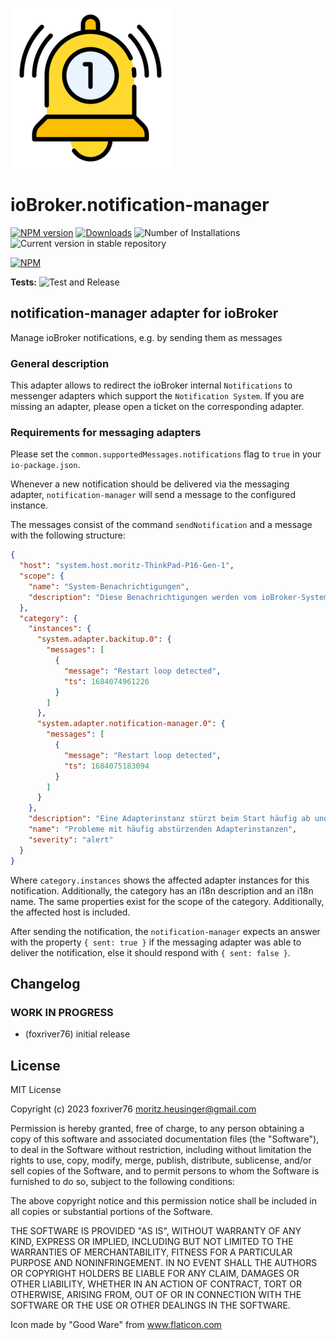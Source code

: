 ![Logo](admin/notification-manager.png)
# ioBroker.notification-manager

[![NPM version](https://img.shields.io/npm/v/iobroker.notification-manager.svg)](https://www.npmjs.com/package/iobroker.notification-manager)
[![Downloads](https://img.shields.io/npm/dm/iobroker.notification-manager.svg)](https://www.npmjs.com/package/iobroker.notification-manager)
![Number of Installations](https://iobroker.live/badges/notification-manager-installed.svg)
![Current version in stable repository](https://iobroker.live/badges/notification-manager-stable.svg)

[![NPM](https://nodei.co/npm/iobroker.notification-manager.png?downloads=true)](https://nodei.co/npm/iobroker.notification-manager/)

**Tests:** ![Test and Release](https://github.com/foxriver76/ioBroker.notification-manager/workflows/Test%20and%20Release/badge.svg)

## notification-manager adapter for ioBroker
Manage ioBroker notifications, e.g. by sending them as messages

### General description
This adapter allows to redirect the ioBroker internal `Notifications` to messenger adapters which support 
the `Notification System`. If you are missing an adapter, please open a ticket on the corresponding adapter.

### Requirements for messaging adapters
Please set the `common.supportedMessages.notifications` flag to `true` in your `io-package.json`.

Whenever a new notification should be delivered via the messaging adapter, `notification-manager` will send a message
to the configured instance. 

The messages consist of the command `sendNotification` and a message with the following structure: 

```json
{
  "host": "system.host.moritz-ThinkPad-P16-Gen-1",
  "scope": {
    "name": "System-Benachrichtigungen",
    "description": "Diese Benachrichtigungen werden vom ioBroker-System erfasst und weisen auf Probleme hin, die überprüft und behoben werden sollten."
  },
  "category": {
    "instances": {
      "system.adapter.backitup.0": {
        "messages": [
          {
            "message": "Restart loop detected",
            "ts": 1684074961226
          }
        ]
      },
      "system.adapter.notification-manager.0": {
        "messages": [
          {
            "message": "Restart loop detected",
            "ts": 1684075183094
          }
        ]
      }
    },
    "description": "Eine Adapterinstanz stürzt beim Start häufig ab und wurde aus diesem Grund gestoppt. Die Protokolldatei muss vor dem Neustart der Instanz überprüft werden.",
    "name": "Probleme mit häufig abstürzenden Adapterinstanzen",
    "severity": "alert"
  }
}
```

Where `category.instances` shows the affected adapter instances for this notification. 
Additionally, the category has an i18n description and an i18n name. 
The same properties exist for the scope of the category. Additionally, the affected host is included.

After sending the notification, the `notification-manager` expects an answer with the property `{ sent: true }` 
if the messaging adapter was able to deliver the notification, else it should respond with `{ sent: false }`.

## Changelog
<!--
    Placeholder for the next version (at the beginning of the line):
    ### **WORK IN PROGRESS**
-->

### **WORK IN PROGRESS**
* (foxriver76) initial release

## License
MIT License

Copyright (c) 2023 foxriver76 <moritz.heusinger@gmail.com>

Permission is hereby granted, free of charge, to any person obtaining a copy
of this software and associated documentation files (the "Software"), to deal
in the Software without restriction, including without limitation the rights
to use, copy, modify, merge, publish, distribute, sublicense, and/or sell
copies of the Software, and to permit persons to whom the Software is
furnished to do so, subject to the following conditions:

The above copyright notice and this permission notice shall be included in all
copies or substantial portions of the Software.

THE SOFTWARE IS PROVIDED "AS IS", WITHOUT WARRANTY OF ANY KIND, EXPRESS OR
IMPLIED, INCLUDING BUT NOT LIMITED TO THE WARRANTIES OF MERCHANTABILITY,
FITNESS FOR A PARTICULAR PURPOSE AND NONINFRINGEMENT. IN NO EVENT SHALL THE
AUTHORS OR COPYRIGHT HOLDERS BE LIABLE FOR ANY CLAIM, DAMAGES OR OTHER
LIABILITY, WHETHER IN AN ACTION OF CONTRACT, TORT OR OTHERWISE, ARISING FROM,
OUT OF OR IN CONNECTION WITH THE SOFTWARE OR THE USE OR OTHER DEALINGS IN THE
SOFTWARE.

Icon made by "Good Ware" from www.flaticon.com